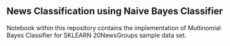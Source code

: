 ## News Classification using Naive Bayes Classifier

Notebook within this repository contains the implementation of Multinomial Bayes Classifier for SKLEARN 20NewsGroups sample data set.